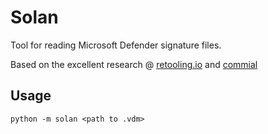 # Solan

Tool for reading Microsoft Defender signature files.

Based on the excellent research @ [retooling.io](https://retooling.io/blog/an-unexpected-journey-into-microsoft-defenders-signature-world#:~:text=The%20signature%20database,-The%20MDA%20signatures&text=vdm%20files%3A,contains%20the%20anti-malware%20signatures) and [commial](https://github.com/commial/experiments/tree/master/windows-defender/VDM)

## Usage

`python -m solan <path to .vdm>`